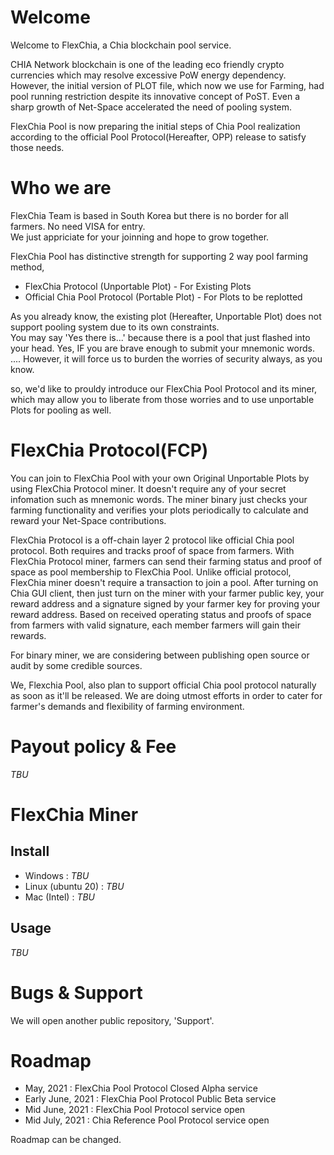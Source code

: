 # Welcome

Welcome to FlexChia, a Chia blockchain pool service.

CHIA Network blockchain is one of the leading eco friendly crypto currencies which may resolve excessive PoW energy dependency. However, the initial version of PLOT file, which now we use for Farming, had pool running restriction despite its innovative concept of PoST. Even a sharp growth of Net-Space accelerated the need of pooling system.

FlexChia Pool is now preparing the initial steps of Chia Pool realization according to the official Pool Protocol(Hereafter, OPP) release to satisfy those needs.

# Who we are

FlexChia Team is based in South Korea but there is no border for all farmers. No need VISA for entry.  
We just appriciate for your joinning and hope to grow together. 

FlexChia Pool has distinctive strength for supporting 2 way pool farming method,  
* FlexChia Protocol (Unportable Plot) - For Existing Plots
* Official Chia Pool Protocol (Portable Plot) - For Plots to be replotted

As you already know, the existing plot (Hereafter, Unportable Plot) does not support pooling system due to its own constraints.  
You may say 'Yes there is...' because there is a pool that just flashed into your head. Yes, IF you are brave enough to submit your mnemonic words.  
.... However, it will force us to burden the worries of security always, as you know.  

so, we'd like to prouldy introduce our FlexChia Pool Protocol and its miner, which may allow you to liberate from those worries and to use unportable Plots for pooling as well.

# FlexChia Protocol(FCP)

You can join to FlexChia Pool with your own Original Unportable Plots by using FlexChia Protocol miner. It doesn't require any of your secret infomation such as mnemonic words. The miner binary just checks your farming functionality and verifies your plots periodically to calculate and reward your Net-Space contributions.

FlexChia Protocol is a off-chain layer 2 protocol like official Chia pool protocol. Both requires and tracks proof of space from farmers. With FlexChia Protocol miner, farmers can send their farming status and proof of space as pool membership to FlexChia Pool. Unlike official protocol, FlexChia miner doesn't require a transaction to join a pool. After turning on Chia GUI client, then just turn on the miner with your farmer public key, your reward address and a signature signed by your farmer key for proving your reward address. Based on received operating status and proofs of space from farmers with valid signature, each member farmers will gain their rewards.

For binary miner, we are considering between publishing open source or audit by some credible sources.

We, Flexchia Pool, also plan to support official Chia pool protocol naturally as soon as it'll be released.
We are doing utmost efforts in order to cater for farmer's demands and flexibility of farming environment.


# Payout policy & Fee

_TBU_

# FlexChia Miner
## Install
* Windows : _TBU_
* Linux (ubuntu 20) : _TBU_
* Mac (Intel) : _TBU_

## Usage

_TBU_

# Bugs & Support

We will open another public repository, 'Support'.

# Roadmap

* May, 2021 : FlexChia Pool Protocol Closed Alpha service
* Early June, 2021 : FlexChia Pool Protocol Public Beta service
* Mid June, 2021 : FlexChia Pool Protocol service open
* Mid July, 2021 : Chia Reference Pool Protocol service open

Roadmap can be changed.
